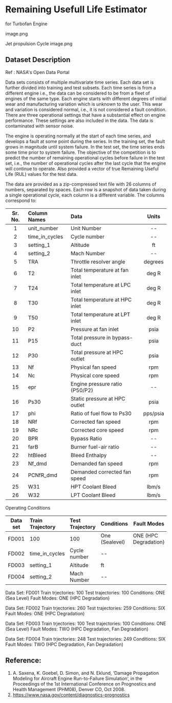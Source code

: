 # Remaining Usefull Life Estimator
for Turbofan Engine

image.png

Jet propulsion Cycle
image.png

## Dataset Description
Ref : NASA's Open Data Portal

Data sets consists of multiple multivariate time series. Each data set is further divided into training and test subsets. Each time series is from a different engine i.e., the data can be considered to be from a fleet of engines of the same type. Each engine starts with different degrees of initial wear and manufacturing variation which is unknown to the user. This wear and variation is considered normal, i.e., it is not considered a fault condition. There are three operational settings that have a substantial effect on engine performance. These settings are also included in the data. The data is contaminated with sensor noise.

The engine is operating normally at the start of each time series, and develops a fault at some point during the series. In the training set, the fault grows in magnitude until system failure. In the test set, the time series ends some time prior to system failure. The objective of the competition is to predict the number of remaining operational cycles before failure in the test set, i.e., the number of operational cycles after the last cycle that the engine will continue to operate. Also provided a vector of true Remaining Useful Life (RUL) values for the test data.

The data are provided as a zip-compressed text file with 26 columns of numbers, separated by spaces. Each row is a snapshot of data taken during a single operational cycle, each column is a different variable. The columns correspond to:

|   Sr.   No.    |    Column   Names    |                Data                |    Units   |
|:--------------:|:---------------------|:-----------------------------------|:----------:|
|        1       | unit_number          | Unit Number                        |      --    |
|        2       | time_in_cycles       |  Cycle number                      |      --    |
|        3       | setting_1            | Altitude                           |      ft    |
|        4       | setting_2            |  Mach Number                       |      --    |
|        5       | TRA                  |  Throttle resolver angle           |   degrees  |
|        6       | T2                   |  Total temperature at fan   inlet  |    deg R   |
|        7       | T24                  |  Total temperature at LPC   inlet  |    deg R   |
|        8       | T30                  |  Total temperature at HPC   inlet  |    deg R   |
|        9       | T50                  |  Total temperature at LPT   inlet  |    deg R   |
|       10       | P2                   |  Pressure at fan inlet             |     psia   |
|       11       | P15                  |  Total pressure in bypass-duct     |     psia   |
|       12       | P30                  |  Total pressure at HPC outlet      |     psia   |
|       13       | Nf                   |  Physical fan speed                |     rpm    |
|       14       | Nc                   |  Physical core speed               |     rpm    |
|       15       | epr                  |  Engine pressure ratio   (P50/P2)  |      --    |
|       16       | Ps30                 |  Static pressure at HPC outlet     |     psia   |
|       17       | phi                  |  Ratio of fuel flow to Ps30        |   pps/psia |
|       18       | NRf                  |  Corrected fan speed               |     rpm    |
|       19       | NRc                  |  Corrected core speed              |     rpm    |
|       20       | BPR                  |  Bypass Ratio                      |      --    |
|       21       | farB                 |  Burner fuel-air ratio             |      --    |
|       22       | htBleed              |  Bleed Enthalpy                    |      --    |
|       23       | Nf_dmd               |  Demanded fan speed                |     rpm    |
|       24       | PCNfR_dmd            |  Demanded corrected fan speed      |     rpm    |
|       25       | W31                  |  HPT Coolant Bleed                 |    lbm/s   |
|       26       | W32                  |  LPT Coolant Bleed                 |    lbm/s   |

Operating Conditions


|   Data set     |   Train Trajectory   |   Test Trajectory    |    Conditions   |    Fault Modes      |
|:--------------:|:---------------------|:---------------------|:----------------|---------------------|
|    FD001       | 100                  | 100                  | One (Sealevel)  |ONE (HPC Degradation)|
|    FD002       | time_in_cycles       |  Cycle number        |      --         |
|    FD003       | setting_1            | Altitude             |      ft         |
|    FD004       | setting_2            |  Mach Number         |      --         |

Data Set: FD001
Train trjectories: 100
Test trajectories: 100
Conditions: ONE (Sea Level)
Fault Modes: ONE (HPC Degradation)

Data Set: FD002
Train trjectories: 260
Test trajectories: 259
Conditions: SIX
Fault Modes: ONE (HPC Degradation)

Data Set: FD003
Train trjectories: 100
Test trajectories: 100
Conditions: ONE (Sea Level)
Fault Modes: TWO (HPC Degradation, Fan Degradation)

Data Set: FD004
Train trjectories: 248
Test trajectories: 249
Conditions: SIX
Fault Modes: TWO (HPC Degradation, Fan Degradation)


## Reference:
1. A. Saxena, K. Goebel, D. Simon, and N. Eklund, ‘Damage Propagation Modeling for Aircraft Engine Run-to-Failure Simulation’, in the Proceedings of the 1st International Conference on Prognostics and Health Management (PHM08), Denver CO, Oct 2008.
2. https://www.nasa.gov/content/diagnostics-prognostics
